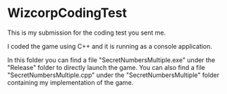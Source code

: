 # WizcorpCodingTest

This is my submission for the coding test you sent me.

I coded the game using C++ and it is running as a console application. 

In this folder you can find a file "SecretNumbersMultiple.exe" under the "Release" folder to directly launch the game.
You can also find a file "SecretNumbersMultiple.cpp" under the "SecretNumbersMultiple" folder containing my implementation of the game.

